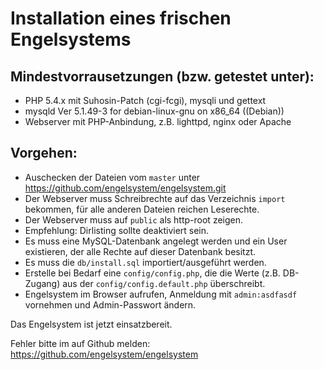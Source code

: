 # Installation eines frischen Engelsystems

## Mindestvorrausetzungen (bzw. getestet unter):
 * PHP 5.4.x mit Suhosin-Patch (cgi-fcgi), mysqli und gettext
 * mysqld  Ver 5.1.49-3 for debian-linux-gnu on x86_64 ((Debian))
 * Webserver mit PHP-Anbindung, z.B. lighttpd, nginx oder Apache

## Vorgehen:
 * Auschecken der Dateien vom `master` unter https://github.com/engelsystem/engelsystem.git
 * Der Webserver muss Schreibrechte auf das Verzeichnis `import` bekommen, für alle anderen Dateien reichen Leserechte.
 * Der Webserver muss auf `public` als http-root zeigen.
 * Empfehlung: Dirlisting sollte deaktiviert sein.
 * Es muss eine MySQL-Datenbank angelegt werden und ein User existieren, der alle Rechte auf dieser Datenbank besitzt.
 * Es muss die `db/install.sql` importiert/ausgeführt werden.
 * Erstelle bei Bedarf eine `config/config.php`, die die Werte (z.B. DB-Zugang) aus der `config/config.default.php` überschreibt.
 * Engelsystem im Browser aufrufen, Anmeldung mit `admin:asdfasdf` vornehmen und Admin-Passwort ändern.

Das Engelsystem ist jetzt einsatzbereit.

Fehler bitte im auf Github melden:
https://github.com/engelsystem/engelsystem
